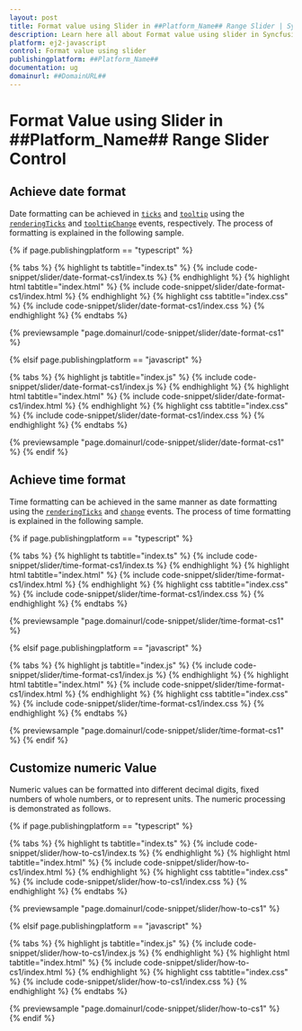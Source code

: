 ```yaml
---
layout: post
title: Format value using Slider in ##Platform_Name## Range Slider | Syncfusion
description: Learn here all about Format value using slider in Syncfusion ##Platform_Name## Range slider control of Syncfusion Essential JS 2 and more.
platform: ej2-javascript
control: Format value using slider 
publishingplatform: ##Platform_Name##
documentation: ug
domainurl: ##DomainURL##
---
```


# Format Value using Slider in ##Platform_Name## Range Slider Control

## Achieve date format

Date formatting can be achieved in [`ticks`](../../api/slider/#ticks) and [`tooltip`](../../api/slider/#tooltip) using the [`renderingTicks`](../../api/slider/#renderingticks) and [`tooltipChange`](../../api/slider/#tooltipchange) events, respectively. The process of formatting is explained in the following sample.

{% if page.publishingplatform == "typescript" %}

 {% tabs %}
{% highlight ts tabtitle="index.ts" %}
{% include code-snippet/slider/date-format-cs1/index.ts %}
{% endhighlight %}
{% highlight html tabtitle="index.html" %}
{% include code-snippet/slider/date-format-cs1/index.html %}
{% endhighlight %}
{% highlight css tabtitle="index.css" %}
{% include code-snippet/slider/date-format-cs1/index.css %}
{% endhighlight %}
{% endtabs %}
        
{% previewsample "page.domainurl/code-snippet/slider/date-format-cs1" %}

{% elsif page.publishingplatform == "javascript" %}

{% tabs %}
{% highlight js tabtitle="index.js" %}
{% include code-snippet/slider/date-format-cs1/index.js %}
{% endhighlight %}
{% highlight html tabtitle="index.html" %}
{% include code-snippet/slider/date-format-cs1/index.html %}
{% endhighlight %}
{% highlight css tabtitle="index.css" %}
{% include code-snippet/slider/date-format-cs1/index.css %}
{% endhighlight %}
{% endtabs %}

{% previewsample "page.domainurl/code-snippet/slider/date-format-cs1" %}
{% endif %}

## Achieve time format

Time formatting can be achieved in the same manner as date formatting using the [`renderingTicks`](../../api/slider/#renderingticks) and [`change`](../../api/slider/#change) events. The process of time formatting is explained in the following sample.

{% if page.publishingplatform == "typescript" %}

 {% tabs %}
{% highlight ts tabtitle="index.ts" %}
{% include code-snippet/slider/time-format-cs1/index.ts %}
{% endhighlight %}
{% highlight html tabtitle="index.html" %}
{% include code-snippet/slider/time-format-cs1/index.html %}
{% endhighlight %}
{% highlight css tabtitle="index.css" %}
{% include code-snippet/slider/time-format-cs1/index.css %}
{% endhighlight %}
{% endtabs %}
        
{% previewsample "page.domainurl/code-snippet/slider/time-format-cs1" %}

{% elsif page.publishingplatform == "javascript" %}

{% tabs %}
{% highlight js tabtitle="index.js" %}
{% include code-snippet/slider/time-format-cs1/index.js %}
{% endhighlight %}
{% highlight html tabtitle="index.html" %}
{% include code-snippet/slider/time-format-cs1/index.html %}
{% endhighlight %}
{% highlight css tabtitle="index.css" %}
{% include code-snippet/slider/time-format-cs1/index.css %}
{% endhighlight %}
{% endtabs %}

{% previewsample "page.domainurl/code-snippet/slider/time-format-cs1" %}
{% endif %}

## Customize numeric Value

Numeric values can be formatted into different decimal digits, fixed numbers of whole numbers, or to represent units. The numeric processing is demonstrated as follows.

{% if page.publishingplatform == "typescript" %}

 {% tabs %}
{% highlight ts tabtitle="index.ts" %}
{% include code-snippet/slider/how-to-cs1/index.ts %}
{% endhighlight %}
{% highlight html tabtitle="index.html" %}
{% include code-snippet/slider/how-to-cs1/index.html %}
{% endhighlight %}
{% highlight css tabtitle="index.css" %}
{% include code-snippet/slider/how-to-cs1/index.css %}
{% endhighlight %}
{% endtabs %}
        
{% previewsample "page.domainurl/code-snippet/slider/how-to-cs1" %}

{% elsif page.publishingplatform == "javascript" %}

{% tabs %}
{% highlight js tabtitle="index.js" %}
{% include code-snippet/slider/how-to-cs1/index.js %}
{% endhighlight %}
{% highlight html tabtitle="index.html" %}
{% include code-snippet/slider/how-to-cs1/index.html %}
{% endhighlight %}
{% highlight css tabtitle="index.css" %}
{% include code-snippet/slider/how-to-cs1/index.css %}
{% endhighlight %}
{% endtabs %}

{% previewsample "page.domainurl/code-snippet/slider/how-to-cs1" %}
{% endif %}